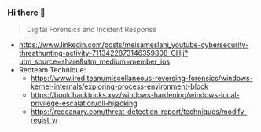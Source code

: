 ### Hi there 👋
> Digital Forensics and Incident Response

- https://www.linkedin.com/posts/meisameslahi_youtube-cybersecurity-threathunting-activity-7113422873146359808-CHjj?utm_source=share&utm_medium=member_ios
- Redteam Technique:
  - https://www.ired.team/miscellaneous-reversing-forensics/windows-kernel-internals/exploring-process-environment-block
  - https://book.hacktricks.xyz/windows-hardening/windows-local-privilege-escalation/dll-hijacking
  - https://redcanary.com/threat-detection-report/techniques/modify-registry/
<!--
**Nigmao/Nigmao** is a ✨ _special_ ✨ repository because its `README.md` (this file) appears on your GitHub profile.

Here are some ideas to get you started:

- 🔭 I’m currently working on ...
- 🌱 I’m currently learning ...
- 👯 I’m looking to collaborate on ...
- 🤔 I’m looking for help with ...
- 💬 Ask me about ...
- 📫 How to reach me: ...
- 😄 Pronouns: ...
- ⚡ Fun fact: ...
-->
